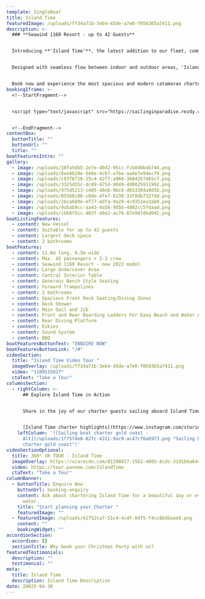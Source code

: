 ```yaml
---
template: SingleBoat
title: Island Time
featuredImage: /uploads/ff34a71b-3eb4-45de-a7e0-f050365a7411.png
description: >-
  ### **Seawind 1160 Resort - up to 42 Guests**


  Introducing **'Island Time'**, the latest addition to our fleet, commissioned in 2023. This brand-new **Seawind 1160 Resort** is the ultimate **Gold Coast day charter** for events, parties, and group celebrations.


  Designed with seamless flow between indoor and outdoor areas, 'Island Time' comfortably hosts **up to 42 guests**. Enjoy a spacious shaded interior featuring a central island table and wraparound bench seating. Outside, relax on the expansive foredeck with trampolines and forward-facing seating with table zones, perfect for soaking up the Broadwater views. 


  Book now and experience the most spacious and modern catamaran charter available in the region.
bookingIframe: >-
  <!--StartFragment-->


  <script type="text/javascript" src="https://sailinginparadise.rezdy.com/pluginJs?script=modal"></script> <a id="button-booking" class="button-booking rezdy rezdy-modal" href="https://sailinginparadise.rezdy.com/productsCalendar/279456?iframe=true" style="">Check Availability and BOOK NOW</a>


  <!--EndFragment-->
contentBox:
  buttonTitle: ""
  buttonUrl: ""
  title: ""
boatFeaturesIntro: ""
gallery:
  - image: /uploads/38fa5db5-2e7e-4042-95cc-fcb840b4b744.png
  - image: /uploads/8ee8628e-5e6e-4c67-a76e-aade7e94ecf0.png
  - image: /uploads/c83f6f16-25c4-42f7-a968-3684267485cf.png
  - image: /uploads/3325d55c-dcd9-4754-9049-dd0025911992.png
  - image: /uploads/975d5213-c405-48eb-9bc6-d653304a9d5b.png
  - image: /uploads/05568c86-c0de-4fe7-8230-33f0db7327dd.png
  - image: /uploads/2bca660e-ef77-4dfa-9a29-4cd351ee3ab9.png
  - image: /uploads/9a5ab9cc-aa43-4a56-985b-4802cc5fdaad.png
  - image: /uploads/cbb8f5cc-402f-48e2-ac76-87e947dbd041.png
boatListingFeatures:
  - content: New Vessel
  - content: Suitable for up to 42 guests
  - content: Largest deck space
  - content: 2 bathrooms
boatFeatures:
  - content: 11.6m long, 6.5m wide
  - content: M﻿ax. 4﻿2 passengers + 2-3 crew
  - content: S﻿eawind 1160 Resort - new 2023 model
  - content: L﻿arge Undercover Area
  - content: Central Interior Table
  - content: Generous B﻿ench Style Seating
  - content: F﻿orward Trampolines
  - content: 2﻿ bathrooms
  - content: Spacious Front Deck Seating/Dining Zones
  - content: D﻿eck Shower
  - content: M﻿ain Sail and Jib
  - content: Front and Rear Boarding Ladders For Easy Beach and Water Access
  - content: R﻿ear Diving Platform
  - content: E﻿skies
  - content: S﻿ound System
  - content: B﻿BQ
boatFeaturesButtonText: "ENQUIRE NOW"
boatFeaturesButtonLink: "/#"
videoSection:
  title: "Island Time Video Tour "
  imageOverlay: /uploads/ff34a71b-3eb4-45de-a7e0-f050365a7411.png
  video: "1109515017"
  ctaText: "Take a Tour"
columnsSection:
  - rightColumn: >-
      ## Explore Island Time in Action


      Share in the joy of our charter guests sailing aboard Island Time, get a sneak peek of this beautiful vessel on charter.  


      [Island Time charter highlights](https://www.instagram.com/stories/highlights/18039461704595777/)
    leftColumn: '![Sailing boat charter gold coast -
      Alt](/uploads/1f757de8-82fc-4311-9ac9-ac47cf6ab973.png "Sailing boat
      charter gold coast")'
videoSectionOptional:
  title: 360° VR TOUR - Island Time
  imageOverlay: https://ucarecdn.com/81298017-15b1-4803-8cdc-31d1b6a64411/
  video: https://tour.panoee.com/IslandTime
  ctaText: "Take a Tour"
columnBanner:
  - buttonTitle: Enquire Now
    buttonUrl: booking-enquiry
    content: Ask about chartering Island Time for a beautiful day or evening on the
      water.
    title: "Start planning your Charter "
    featuredImage: ""
  - featuredImage: /uploads/42752ca7-51c4-4cdf-84f5-f4cc8bdbaae9.png
    content: ""
    bookingWidget: ""
accordionSection:
  accordion: []
  sectionTitle: Why book your Christmas Party with us?
featuredTestimonials:
  description: ""
  testimonial: ""
meta:
  title: Island Time
  description: Island Time Description
date: 20025-04-30
---
```

